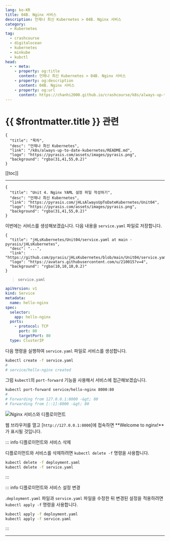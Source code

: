 ```yaml
---
lang: ko-KR
title: 04B. Nginx 서비스
description: 언제나 최신 Kubernetes > 04B. Nginx 서비스
category:
  - Kubernetes
tag:
  - crashcourse
  - digitalocean
  - kubernetes
  - minkube
  - kubctl
head:
  - - meta:
    - property: og:title
      content: 언제나 최신 Kubernetes > 04B. Nginx 서비스
    - property: og:description
      content: 04B. Nginx 서비스
    - property: og:url
      content: https://chanhi2000.github.io/crashcourse/k8s/always-up-to-date-kubernetes/04B.html
---
```


# {{ $frontmatter.title }} 관련

```component VPCard
{
  "title": "목차",
  "desc": "언제나 최신 Kubernetes",
  "link": "/k8s/always-up-to-date-kubernetes/README.md",
  "logo": "https://pyrasis.com/assets/images/pyrasis.png",
  "background": "rgba(31,41,55,0.2)"
}
```

[[toc]]

---

```component VPCard
{
  "title": "Unit 4. Nginx YAML 설정 파일 작성하기",
  "desc": "언제나 최신 Kubernetes",
  "link": "https://pyrasis.com/jHLsAlwaysUpToDateKubernetes/Unit04",
  "logo": "https://pyrasis.com/assets/images/pyrasis.png",
  "background": "rgba(31,41,55,0.2)"
}
```

이번에는 서비스를 생성해보겠습니다. 다음 내용을 <FontIcon icon="iconfont icon-yaml"/>`service.yaml` 파일로 저장합니다.

```component VPCard
{
  "title": "jHLsKubernetes/Unit04/service.yaml at main · pyrasis/jHLsKubernetes",
  "desc": "...",
  "link": "https://github.com/pyrasis/jHLsKubernetes/blob/main/Unit04/service.yaml",
  "logo": "https://avatars.githubusercontent.com/u/210015?v=4",
  "background": "rgba(10,10,10,0.2)"
}
```

> <FontIcon icon="iconfont icon-yaml"/>`service.yaml`

```yaml
apiVersion: v1
kind: Service
metadata:
  name: hello-nginx
spec:
  selector:
    app: hello-nginx
  ports:
    - protocol: TCP
      port: 80
      targetPort: 80
  type: ClusterIP
```

다음 명령을 실행하여 <FontIcon icon="iconfont icon-yaml"/>`service.yaml` 파일로 서비스를 생성합니다.

```sh
kubectl create -f service.yaml
#
# service/hello-nginx created
```

그럼 `kubectl`의 `port-forward` 기능을 사용해서 서비스에 접근해보겠습니다.

```sh
kubectl port-forward service/hello-nginx 8000:80
# 
# Forwarding from 127.0.0.1:8000 -&gt; 80
# Forwarding from [::1]:8000 -&gt; 80
```

![Nginx 서비스와 디플로이먼트](https://pyrasis.com/assets/images/jHLsAlwaysUpToDateKubernetes/Unit04/1.png)

웹 브라우저를 열고 [<FontIcon icon="fas fa-globe"/>`http://127.0.0.1:8000`]에 접속하면 **Welcome to nginx!**가 표시될 것입니다.

::: info 디플로이먼트와 서비스 삭제

디플로이먼트와 서비스를 삭제하려면 <FontIcon icon="iconfont icon-shell"/>`kubectl delete -f` 명령을 사용합니다.

```sh
kubectl delete -f deployment.yaml
kubectl delete -f service.yaml
```

:::

::: info 디플로이먼트와 서비스 설정 변경

.<FontIcon icon="iconfont icon-yaml"/>`deployment.yaml` 파일과 <FontIcon icon="iconfont icon-yaml"/>`service.yaml` 파일을 수정한 뒤 변경된 설정을 적용하려면 <FontIcon icon="iconfont icon-shell"/>`kubectl apply -f` 명령을 사용합니다.

```sh
kubectl apply -f deployment.yaml
kubectl apply -f service.yaml
```

:::

---

<TagLinks />